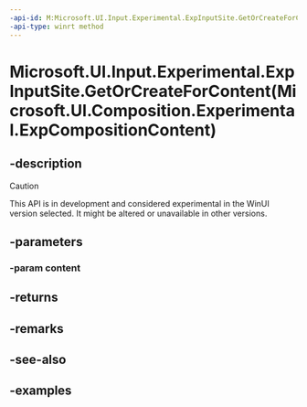 ```yaml
---
-api-id: M:Microsoft.UI.Input.Experimental.ExpInputSite.GetOrCreateForContent(Microsoft.UI.Composition.Experimental.ExpCompositionContent)
-api-type: winrt method
---
```


# Microsoft.UI.Input.Experimental.ExpInputSite.GetOrCreateForContent(Microsoft.UI.Composition.Experimental.ExpCompositionContent)

<!--
public static Microsoft.UI.Input.Experimental.ExpInputSite GetOrCreateForContent (Microsoft.UI.Composition.Experimental.ExpCompositionContent content);
-->

## -description

> [!CAUTION]
> This API is in development and considered experimental in the WinUI version selected. It might be altered or unavailable in other versions.

## -parameters

### -param content

## -returns

## -remarks

## -see-also

## -examples
